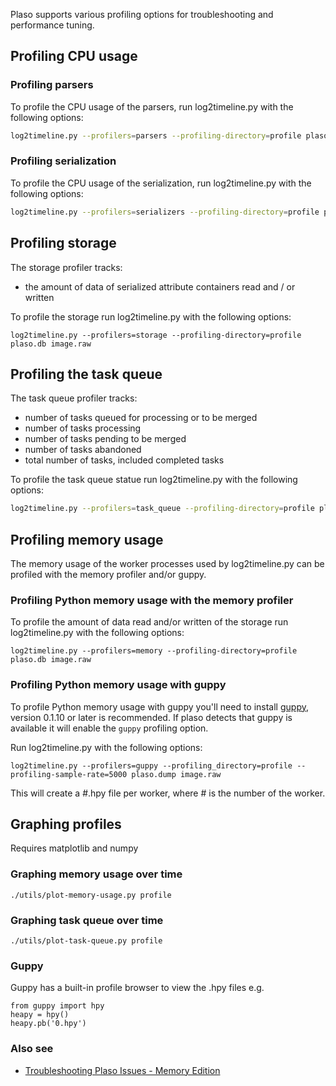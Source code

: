 Plaso supports various profiling options for troubleshooting and performance 
tuning.

## Profiling CPU usage

### Profiling parsers

To profile the CPU usage of the parsers, run log2timeline.py with the following
 options:
```bash
log2timeline.py --profilers=parsers --profiling-directory=profile plaso.db image.raw
```

### Profiling serialization

To profile the CPU usage of the serialization, run log2timeline.py with the 
following options:
```bash
log2timeline.py --profilers=serializers --profiling-directory=profile plaso.db image.raw
```

## Profiling storage

The storage profiler tracks:

* the amount of data of serialized attribute containers read and / or written

To profile the storage run log2timeline.py with the following options:
```
log2timeline.py --profilers=storage --profiling-directory=profile plaso.db image.raw
```

## Profiling the task queue

The task queue profiler tracks:

* number of tasks queued for processing or to be merged
* number of tasks processing
* number of tasks pending to be merged
* number of tasks abandoned
* total number of tasks, included completed tasks

To profile the task queue statue run log2timeline.py with the following options:
```bash
log2timeline.py --profilers=task_queue --profiling-directory=profile plaso.db image.raw
```

## Profiling memory usage

The memory usage of the worker processes used by log2timeline.py can be profiled
 with the memory profiler and/or guppy.

### Profiling Python memory usage with the memory profiler

To profile the amount of data read and/or written of the storage run 
log2timeline.py with the following options:
```
log2timeline.py --profilers=memory --profiling-directory=profile plaso.db image.raw
```

### Profiling Python memory usage with guppy

To profile Python memory usage with guppy you'll need to install 
[guppy](https://pypi.python.org/pypi/guppy), version 0.1.10 or later is 
recommended. If plaso detects that guppy is available it will enable the 
`guppy` profiling option.

Run log2timeline.py with the following options:
```
log2timeline.py --profilers=guppy --profiling_directory=profile --profiling-sample-rate=5000 plaso.dump image.raw
```

This will create a #.hpy file per worker, where # is the number of the worker.

## Graphing profiles

Requires matplotlib and numpy

### Graphing memory usage over time

`./utils/plot-memory-usage.py profile`

### Graphing task queue over time

`./utils/plot-task-queue.py profile`

### Guppy

Guppy has a built-in profile browser to view the .hpy files e.g.
```
from guppy import hpy
heapy = hpy()
heapy.pb('0.hpy')
```

### Also see

* [Troubleshooting Plaso Issues - Memory Edition](http://blog.kiddaland.net/2014/11/troubleshooting-plaso-issues-memory.html)
